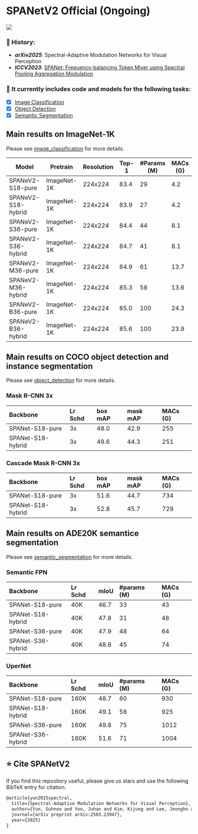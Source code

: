 # SPANetV2 Official (Ongoing)

<p align="left">
<a href="https://arxiv.org/abs/2503.23947" alt="arXiv">
    <img src="https://img.shields.io/badge/arXiv-2503.23947-b31b1b.svg?style=flat" /></a>
</p>

### 📜 History:
- ***arXiv2025***: Spectral-Adaptive Modulation Networks for Visual Perception
- ***ICCV2023***: [SPANet: Frequency-balancing Token Mixer using Spectral Pooling Aggregation Modulation](https://doranlyong.github.io/projects/spanet/)

  

### 🤖 It currently includes code and models for the following tasks:
- [x] [Image Classification](./image_classification)
- [x] [Object Detection](object_detection)
- [x] [Semantic Segmentation](semantic_segmentation)

## Main results on ImageNet-1K
Please see [image_classification](image_classification) for more details.

| Model      | Pretrain    | Resolution | Top-1 | #Params (M) | MACs (G)|
| ---------- | ----------- | ---------- | ----- | ------- | ----- |
| SPANeV2-S18-pure     | ImageNet-1K | 224x224 | 83.4 | 29  | 4.2 |
| SPANeV2-S18-hybrid   | ImageNet-1K | 224x224 | 83.9 | 27  | 4.2 |
| SPANeV2-S36-pure     | ImageNet-1K | 224x224 | 84.4 | 44  | 8.1 |
| SPANeV2-S36-hybrid   | ImageNet-1K | 224x224 | 84.7 | 41  | 8.1 |
| SPANeV2-M36-pure     | ImageNet-1K | 224x224 | 84.9 | 61  | 13.7 |
| SPANeV2-M36-hybrid   | ImageNet-1K | 224x224 | 85.3 | 58  | 13.6 |
| SPANeV2-B36-pure     | ImageNet-1K | 224x224 | 85.0 | 100 | 24.3 |
| SPANeV2-B36-hybrid   | ImageNet-1K | 224x224 | 85.6 | 100 | 23.9 |


## Main results on COCO object detection and instance segmentation 
Please see [object_detection](object_detection) for more details.


### Mask R-CNN 3x
|         Backbone          | Lr Schd | box mAP | mask mAP | MACs (G)|
| :---------------          | :-----  | :-----  | :------  | :-----  | 
| SPANet-S18-pure           |   3x    |  48.0   |   42.9   |   255   | 
| SPANet-S18-hybrid         |   3x    |  49.6   |   44.3   |   251   | 


### Cascade Mask R-CNN 3x
|         Backbone          | Lr Schd | box mAP | mask mAP | MACs (G)|
| :---------------          | :-----  | :-----  | :------  | :-----  | 
| SPANet-S18-pure           |   3x    |  51.6   |   44.7   |   734   | 
| SPANet-S18-hybrid         |   3x    |  52.8   |   45.7   |   729   | 

## Main results on ADE20K semantice segmentation 
Please see [semantic_segmentation](semantic_segmentation) for more details.

### Semantic FPN
|         Backbone     | Lr Schd | mIoU | #params (M) | MACs (G) |
| :------------------- | :-----  | :--  | :-----  | :--- |
| SPANet-S18-pure      |   40K   | 46.7 |   33   | 43   |
| SPANet-S18-hybrid    |   40K   | 47.8 |   31   | 48   |
| SPANet-S36-pure      |   40K   | 47.9 |   48   | 64   |
| SPANet-S36-hybrid    |   40K   | 48.6 |   45   | 74   |

### UperNet
|         Backbone     | Lr Schd | mIoU | #params (M) | MACs (G) |
| :------------------- | :-----  | :--  | :----- | :--- |
| SPANet-S18-pure      |   160K  | 48.7 |   60   | 930  |
| SPANet-S18-hybrid    |   160K  | 49.1 |   58   | 925  |
| SPANet-S36-pure      |   160K  | 49.8 |   75   | 1012 |
| SPANet-S36-hybrid    |   160K  | 51.6 |   71   | 1004 |


## ⭐ Cite SPANetV2
If you find this repository useful, please give us stars and use the following BibTeX entry for citation.

```latex
@article{yun2025spectral,
  title={Spectral-Adaptive Modulation Networks for Visual Perception},
  author={Yun, Guhnoo and Yoo, Juhan and Kim, Kijung and Lee, Jeongho and Seo, Paul Hongsuck and Kim, Dong Hwan},
  journal={arXiv preprint arXiv:2503.23947},
  year={2025}
}
```
